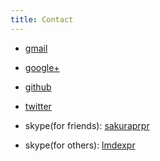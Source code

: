 ```yaml
---
title: Contact
---
```


* <a href="mailto:lmdexpr@gmail.com"><i class="uk-icon-envelope"></i> gmail</a>

* <a href="http://gplus.to/lmdexpr"><i class="uk-icon-google-plus"></i> google+</a>

* <a href="https://github.com/lmdexpr"><i class="uk-icon-github"></i> github</a>

* <a href="https://twitter.com/lmdexpr"><i class="uk-icon-twitter"></i> twitter</a>

* skype(for friends): <a href="skype:sakuraprpr">sakuraprpr</a>

* skype(for others): <a href="skype:lmdexpr">lmdexpr</a>
